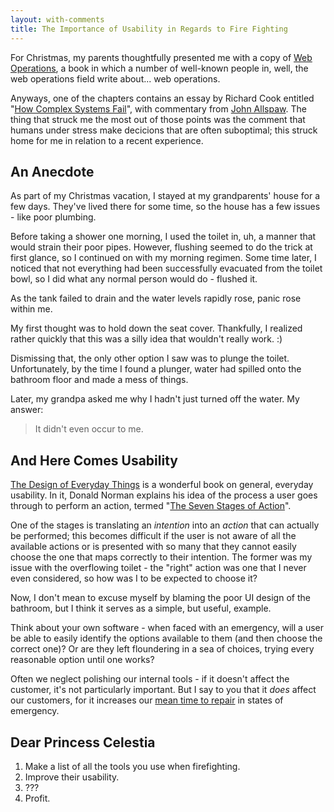 ```yaml
---
layout: with-comments
title: The Importance of Usability in Regards to Fire Fighting
---
```


For Christmas, my parents thoughtfully presented me with a copy of [Web
Operations], a book in which a number of well-known people in, well, the web
operations field write about... web operations.

Anyways, one of the chapters contains an essay by Richard Cook entitled "[How
Complex Systems Fail]", with commentary from [John Allspaw]. The thing that
struck me the most out of those points was the comment that humans under stress
make decicions that are often suboptimal; this struck home for me in relation
to a recent experience.

[Web Operations]: http://www.amazon.com/Web-Operations-Keeping-Data-Time/dp/1449377440/
[How Complex Systems Fail]: http://www.ctlab.org/documents/How%20Complex%20Systems%20Fail.pdf
[John Allspaw]: http://www.kitchensoap.com/about-me/

## An Anecdote

As part of my Christmas vacation, I stayed at my grandparents' house for a few
days.  They've lived there for some time, so the house has a few issues - like
poor plumbing.

Before taking a shower one morning, I used the toilet in, uh, a manner that
would strain their poor pipes.  However, flushing seemed to do the trick at
first glance, so I continued on with my morning regimen.  Some time later, I
noticed that not everything had been successfully evacuated from the toilet
bowl, so I did what any normal person would do - flushed it.

As the tank failed to drain and the water levels rapidly rose, panic rose
within me.

My first thought was to hold down the seat cover.  Thankfully, I realized
rather quickly that this was a silly idea that wouldn't really work. :)

Dismissing that, the only other option I saw was to plunge the toilet.
Unfortunately, by the time I found a plunger, water had spilled onto the
bathroom floor and made a mess of things.

Later, my grandpa asked me why I hadn't just turned off the water.  My answer:

 > It didn't even occur to me.

## And Here Comes Usability

[The Design of Everyday Things] is a wonderful book on general, everyday
usability.  In it, Donald Norman explains his idea of the process a user goes
through to perform an action, termed "[The Seven Stages of Action]".

One of the stages is translating an *intention* into an *action* that can
actually be performed; this becomes difficult if the user is not aware of all
the available actions or is presented with so many that they cannot easily
choose the one that maps correctly to their intention.  The former was my issue
with the overflowing toilet - the "right" action was one that I never even
considered, so how was I to be expected to choose it?

Now, I don't mean to excuse myself by blaming the poor UI design of the
bathroom, but I think it serves as a simple, but useful, example.

Think about your own software - when faced with an emergency, will a user be
able to easily identify the options available to them (and then choose the
correct one)?  Or are they left floundering in a sea of choices, trying every
reasonable option until one works?

Often we neglect polishing our internal tools - if it doesn't affect the
customer, it's not particularly important.  But I say to you that it *does*
affect our customers, for it increases our [mean time to repair] in states of
emergency.

## Dear Princess Celestia

1. Make a list of all the tools you use when firefighting.
2. Improve their usability.
3. ???
4. Profit.

[The Design of Everyday Things]: http://www.amazon.com/Design-Everyday-Things-Donald-Norman/dp/0465067107/
[The Seven Stages of Action]: http://en.wikipedia.org/wiki/Seven_stages_of_action
[mean time to repair]: http://en.wikipedia.org/wiki/Mean_time_to_repair

